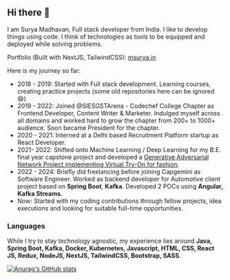 ## Hi there 👋

I am Surya Madhavan, Full stack developer from India. 
I like to develop things using code. I think of technologies as tools to be equipped and deployed while solving problems. 

Portfolio (Built with NextJS, TailwindCSS): [msurya.in](https://msurya.in)

Here is my journey so far:
- 2018 - 2019: Started with Full stack development. Learning courses, creating practice projects (some old repositories here can be ignored 😄)
- 2019 - 2022: Joined @SIESGSTArena - Codechef College Chapter as Frontend Developer, Content Writer & Marketer. Indulged myself across all domains and worked hard to grow the chapter from 200+ to 1000+ audience. Soon became President for the chapter.
- 2020 - 2021: Interned at a Delhi based Recruitment Platform startup as React Developer. 
- 2021- 2022: Shifted onto Machine Learning / Deep Learning for my B.E. final year capstone project and developed a [Generative Adversarial Network Project implementing Virtual Try-On for fashion](https://resmilitaris.net/index.php/resmilitaris/article/view/2182).
- 2022 - 2024: Briefly did freelancing before joining Capgemini as Software Engineer. Worked as backend developer for Automotive client project based on **Spring Boot**, **Kafka**. Developed 2 POCs using **Angular, Kafka Streams**.
- Now: Started with my coding contributions through fellow projects, idea executions and looking for suitable full-time opportunities.

### Languages
While I try to stay technology agnostic, my experience lies around **Java, Spring Boot, Kafka, Docker, Kubernetes, Javascript, HTML, CSS, React JS, Redux, NodeJS, NextJS, TailwindCSS, Bootstrap, SASS**. 

[![Anurag's GitHub stats](https://github-readme-stats.vercel.app/api?username=greykoalacode)](https://github.com/anuraghazra/github-readme-stats)

